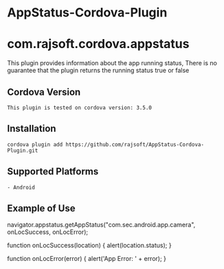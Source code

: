 # AppStatus-Cordova-Plugin

# com.rajsoft.cordova.appstatus

This plugin provides information about the app running status, 
There is no guarantee that the plugin returns the running status true or false

## Cordova Version
    This plugin is tested on cordova version: 3.5.0

## Installation
    cordova plugin add https://github.com/rajsoft/AppStatus-Cordova-Plugin.git

## Supported Platforms
    - Android
    
## Example of Use

navigator.appstatus.getAppStatus("com.sec.android.app.camera", onLocSuccess, onLocError);

function onLocSuccess(location) {
       alert(location.status);
    }
    
function onLocError(error) {
        alert('App Error: ' + error);
}

